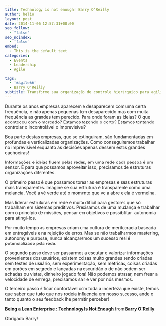 ```yaml
---
title: Technology is not enough! Barry O’Reilly
author: helio
layout: post
date: 2014-11-06 12:57:31+00:00
seo_follow:
  - "false"
seo_noindex:
  - "false"
embed:
  - This is the default text
categories:
  - Events
  - Leadership
  - Agile

tags:
  - "#AgileBR"
  - Barry O'Reilly
subtitle: Transforme sua organização de controle hierárquico para agilidade em rede—abraçando transparência, feedback de usuários e incerteza para construir empresas lean que prosperam em mercados imprevisíveis
---
```


Durante os anos empresas aparecem e desaparecem com uma certa frequência, e não apenas pequenas tem desaparecido mas com muita frequência as grandes tem perecido. Para onde foram as ideias? O que aconteceu com o mercado? Estamos fazendo o certo? Estamos tentando controlar o incontrolável o imprevisível?

Boa parte destas empresas, que se extinguiram, são fundamentadas em profundas e verticalizadas organizações. Como conseguiremos trabalhar no imprevisível enquanto as decisões apenas dessem estas grandes cachoeiras!

Informações e ideias fluem pelas redes, em uma rede cada pessoa é um sensor. E para que possamos aproveitar isso, precisamos de estruturas organizações diferentes.

O primeiro passo é que possamos tornar as empresas e suas estruturas mais transparentes. Imagine se sua estrutura é transparente como uma melancia. Você a vê verde até o momento que vc a abre e ela é vermelha.

Mas liderar estruturas em rede é muito difícil para gestores que só trabalham em sistemas preditivos. Precisamos de uma mudança e trabalhar com o princípio de missões, pensar em objetivos e possibilitar  autonomia para atingi-los.

Por muito tempo as empresas criam uma cultura de meritocracia baseada em entregáveis e na rejeição de erros. Mas se não trabalharmos mastering, autonomy e purpose, nunca alcançaremos um sucesso real é potencializado pela rede.

O segundo passo deve ser passarmos a escutar e valorizar informações provenientes dos usuários, existem coisas muito grandes sendo criadas sem testes de usuário, sem experimentação, sem métricas, coisas criadas em porões em segredo e lançadas na escuridão o de não podem ser achadas ou vistas, dinheiro jogado fora! Não podemos atrasar, nem frear a velocidade de entrega, precisamos sair e ver por nós mesmos.

O terceiro passo é ficar confortável com toda a incerteza que existe, temos que saber que tudo que nos rodeia influencia em nosso sucesso, ande o tanto quanto o seu feedback lhe permitir perceber!

<div style="margin-bottom:5px">
  <strong> <a href="//www.slideshare.net/barryoreilly/technology-is-not-enough-being-a-lean-enterprise" title="Being a Lean Enterprise : Technology Is Not Enough " target="_blank">Being a Lean Enterprise : Technology Is Not Enough </a> </strong> from <strong><a href="//www.slideshare.net/barryoreilly" target="_blank">Barry O'Reilly</a></strong>
</div>

Obrigado Barry!
